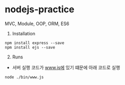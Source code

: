 # nodejs-practice

MVC, Module, OOP, ORM, ES6

1. Installation

```
npm install express --save
npm install ejs --save
```

2. Runs

- 서버 실행 코드가 www.js에 있기 떄문에 아래 코드로 실행

```
node ./bin/www.js
```
